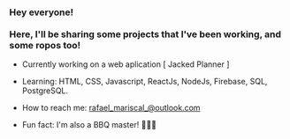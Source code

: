 <!--
**RafaelMariscal/RafaelMariscal** is a ✨ _special_ ✨ repository because its `README.md` (this file) appears on your GitHub profile.

Here are some ideas to get you started:

- 🔭 I’m currently working on ...
- 🌱 I’m currently learning ...
- 👯 I’m looking to collaborate on ...
- 🤔 I’m looking for help with ...
- 💬 Ask me about ...
- 📫 How to reach me: ...
- 😄 Pronouns: ...
- ⚡ Fun fact: ...
-->

### Hey everyone! </br></br>Here, I'll be sharing some projects that I've been working, and some ropos too!

- Currently working on a web aplication [ Jacked Planner ] 

- Learning: HTML, CSS, Javascript, ReactJs, NodeJs, Firebase, SQL, PostgreSQL.

- How to reach me: rafael_mariscal_@outlook.com

- Fun fact: I'm also a BBQ master! 🔪🥩🔥
